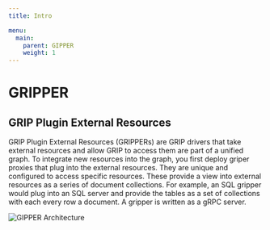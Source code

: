 ```yaml
---
title: Intro

menu:
  main:
    parent: GIPPER
    weight: 1
---
```


# GRIPPER
## GRIP Plugin External Resources

GRIP Plugin External Resources (GRIPPERs) are GRIP drivers that take external
resources and allow GRIP to access them are part of a unified graph.
To integrate new resources into the graph, you
first deploy griper proxies that plug into the external resources. They are unique
and configured to access specific resources. These provide a view into external
resources as a series of document collections. For example, an SQL gripper would
plug into an SQL server and provide the tables as a set of collections with each
every row a document. A gripper is written as a gRPC server.

![GIPPER Architecture](/img/gripper_architecture.png)
